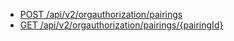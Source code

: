 * [POST /api/v2/orgauthorization/pairings](https://developer.genesys.cloud/devapps/api-explorer#post-api-v2-orgauthorization-pairings)
* [GET /api/v2/orgauthorization/pairings/{pairingId}](https://developer.genesys.cloud/devapps/api-explorer#get-api-v2-orgauthorization-pairings--pairingId-)